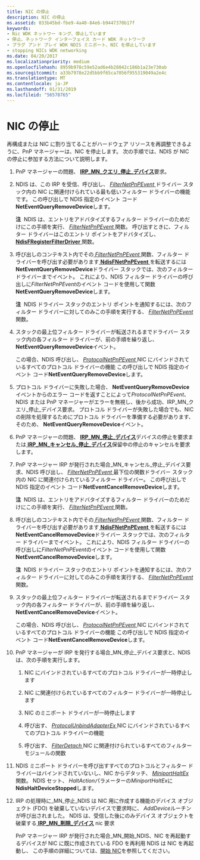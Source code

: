 ```yaml
---
title: NIC の停止
description: NIC の停止
ms.assetid: 033b45bd-fbe9-4a40-84e6-b9447370b17f
keywords:
- Nic WDK ネットワー キング、停止しています
- 停止、ネットワーク インターフェイス カード WDK ネットワーク
- プラグ アンド プレイ WDK NDIS ミニポート、NIC を停止しています
- stopping NICs WDK networking
ms.date: 04/20/2017
ms.localizationpriority: medium
ms.openlocfilehash: 8959b978c59e52ad6e4b28042c186b1a23e730ab
ms.sourcegitcommit: a33b7978e22d5bb9f65ca7056f955319049a2e4c
ms.translationtype: MT
ms.contentlocale: ja-JP
ms.lasthandoff: 01/31/2019
ms.locfileid: "56578765"
---
```

# <a name="stopping-a-nic"></a>NIC の停止





再構成または NIC に割り当てることがハードウェア リソースを再調整できるように、PnP マネージャーは、NIC を停止します。 次の手順では、NDIS が NIC の停止に参加する方法について説明します。

1.  PnP マネージャーの問題、 [ **IRP\_MN\_クエリ\_停止\_デバイス**](https://msdn.microsoft.com/library/windows/hardware/ff551725)要求。

2.  NDIS は、この IRP を受信、呼び出し、 [ *FilterNetPnPEvent* ](https://msdn.microsoft.com/library/windows/hardware/ff549952)ドライバー スタック内の NIC に関連付けられている最も低いフィルター ドライバーの機能です。 この呼び出しで NDIS 指定のイベント コード**NetEventQueryRemoveDevice**します。

    **注**  NDIS は、エントリをアドバタイズするフィルター ドライバーのためだけにこの手順を実行、 [ *FilterNetPnPEvent* ](https://msdn.microsoft.com/library/windows/hardware/ff549952)関数。 呼び出すときに、フィルター ドライバーはこのエントリ ポイントをアドバタイズし、 [ **NdisFRegisterFilterDriver** ](https://msdn.microsoft.com/library/windows/hardware/ff562608)関数。

     

3.  呼び出しのコンテキスト内でその[ *FilterNetPnPEvent* ](https://msdn.microsoft.com/library/windows/hardware/ff549952)関数、フィルター ドライバーを呼び出す必要があります[ **NdisFNetPnPEvent** ](https://msdn.microsoft.com/library/windows/hardware/ff561828)を転送するには**NetEventQueryRemoveDevice**ドライバー スタックでは、次のフィルター ドライバーまでイベント。 これにより、NDIS フィルター ドライバーの呼び出しに*FilterNetPnPEvent*のイベント コードを使用して関数**NetEventQueryRemoveDevice**します。

    **注**  NDIS ドライバー スタックのエントリ ポイントを通知するには、次のフィルター ドライバーに対してのみこの手順を実行する、 [ *FilterNetPnPEvent* ](https://msdn.microsoft.com/library/windows/hardware/ff549952)関数。

     

4.  スタックの最上位フィルター ドライバーが転送されるまでドライバー スタック内の各フィルター ドライバーが、前の手順を繰り返し、 **NetEventQueryRemoveDevice**イベント。

    この場合、NDIS 呼び出し、 [ *ProtocolNetPnPEvent* ](https://msdn.microsoft.com/library/windows/hardware/ff570263) NIC にバインドされているすべてのプロトコル ドライバーの機能 この呼び出しで NDIS 指定のイベント コード**NetEventQueryRemoveDevice**します。

5.  プロトコル ドライバーに失敗した場合、 **NetEventQueryRemoveDevice**イベントからのエラー コードを返すことによって*ProtocolNetPnPEvent*、NDIS または PnP マネージャーがエラーを無視し、後から成功、IRP\_MN\_クエリ\_停止\_デバイス要求。 プロトコル ドライバーが失敗した場合でも、NIC の削除を処理するためにプロトコル ドライバーを準備する必要があります、そのため、 **NetEventQueryRemoveDevice**イベント。

6.  PnP マネージャーの問題、 [ **IRP\_MN\_停止\_デバイス**](https://msdn.microsoft.com/library/windows/hardware/ff551755)デバイスの停止を要求または[ **IRP\_MN\_キャンセル\_停止\_デバイス**](https://msdn.microsoft.com/library/windows/hardware/ff550826)保留中の停止のキャンセルを要求します。

7.  PnP マネージャー IRP が発行された場合\_MN\_キャンセル\_停止\_デバイス要求、NDIS 呼び出し、 [ *FilterNetPnPEvent* ](https://msdn.microsoft.com/library/windows/hardware/ff549952)最下位の関数ドライバー スタック内の NIC に関連付けられているフィルター ドライバー。 この呼び出しで NDIS 指定のイベント コード**NetEventCancelRemoveDevice**します。

    **注**  NDIS は、エントリをアドバタイズするフィルター ドライバーのためだけにこの手順を実行、 [ *FilterNetPnPEvent* ](https://msdn.microsoft.com/library/windows/hardware/ff549952)関数。

     

8.  呼び出しのコンテキスト内でその[ *FilterNetPnPEvent* ](https://msdn.microsoft.com/library/windows/hardware/ff549952)関数、フィルター ドライバーを呼び出す必要があります[ **NdisFNetPnPEvent** ](https://msdn.microsoft.com/library/windows/hardware/ff561828)を転送するには**NetEventCancelRemoveDevice**ドライバー スタックでは、次のフィルター ドライバーまでイベント。 これにより、NDIS フィルター ドライバーの呼び出しに*FilterNetPnPEvent*のイベント コードを使用して関数**NetEventCancelRemoveDevice**します。

    **注**  NDIS ドライバー スタックのエントリ ポイントを通知するには、次のフィルター ドライバーに対してのみこの手順を実行する、 [ *FilterNetPnPEvent* ](https://msdn.microsoft.com/library/windows/hardware/ff549952)関数。

     

9.  スタックの最上位フィルター ドライバーが転送されるまでドライバー スタック内の各フィルター ドライバーが、前の手順を繰り返し、 **NetEventCancelRemoveDevice**イベント。

    この場合、NDIS 呼び出し、 [ *ProtocolNetPnPEvent* ](https://msdn.microsoft.com/library/windows/hardware/ff570263) NIC にバインドされているすべてのプロトコル ドライバーの機能 この呼び出しで NDIS 指定のイベント コード**NetEventCancelRemoveDevice**します。

10. PnP マネージャーが IRP を発行する場合\_MN\_停止\_デバイス要求と、NDIS は、次の手順を実行します。

    1.  NIC にバインドされているすべてのプロトコル ドライバーが一時停止します

    2.  NIC に関連付けられているすべてのフィルター ドライバーが一時停止します

    3.  NIC のミニポート ドライバーが一時停止します

    4.  呼び出す、 [ *ProtocolUnbindAdapterEx* ](https://msdn.microsoft.com/library/windows/hardware/ff570278) NIC にバインドされているすべてのプロトコル ドライバーの機能

    5.  呼び出す、 [ *FilterDetach* ](https://msdn.microsoft.com/library/windows/hardware/ff549918) NIC に関連付けられているすべてのフィルター モジュールの関数

11. NDIS ミニポート ドライバーを呼び出すすべてのプロトコルとフィルター ドライバーはバインドされていないし、NIC からデタッチ、 [ *MiniportHaltEx* ](https://msdn.microsoft.com/library/windows/hardware/ff559388)関数。 NDIS セット、 *HaltAction*パラメーターの*MiniportHaltEx*に**NdisHaltDeviceStopped**します。

12. IRP の処理時に\_MN\_停止\_NDIS は NIC 用に作成する機能のデバイス オブジェクト (FDO) を破棄していないデバイスで要求時に、 *AddDevice*ルーチンが呼び出されました。 NDIS は、受信した後にのみデバイス オブジェクトを破棄する[ **IRP\_MN\_削除\_デバイス**](https://msdn.microsoft.com/library/windows/hardware/ff551738) nic 要求

    PnP マネージャー IRP が発行された場合\_MN\_開始\_NDIS、NIC を再起動するデバイスが NIC に既に作成されている FDO を再利用 NDIS は NIC を再起動し、 この手順の詳細については、[開始 NIC](starting-a-nic.md)を参照してください。

 

 





